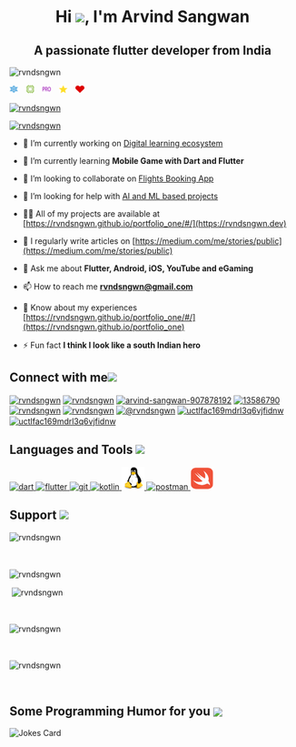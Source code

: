 <h1 align="center">Hi <img src = "https://raw.githubusercontent.com/MartinHeinz/MartinHeinz/master/wave.gif" width = 30px>, I'm Arvind Sangwan</h1>
<h2 align="center">A passionate flutter developer from India</h2>

<p align="left"> <img src="https://komarev.com/ghpvc/?username=rvndsngwn&label=Profile%20views&color=0e75b6&style=flat" alt="rvndsngwn" /> </p>
<p align="left"> <a href='https://archiveprogram.github.com/'><img src='https://raw.githubusercontent.com/acervenky/animated-github-badges/master/assets/acbadge.gif' width='3%' height='3%'></a> <a href='https://docs.github.com/en/developers'><img src='https://raw.githubusercontent.com/acervenky/animated-github-badges/master/assets/devbadge.gif' width='3%' height='3%'></a> <a href='https://github.com/pricing'><img src='https://raw.githubusercontent.com/acervenky/animated-github-badges/master/assets/pro.gif' width='3%' height='3%'></a> <a href='https://stars.github.com/'><img src='https://raw.githubusercontent.com/acervenky/animated-github-badges/master/assets/starbadge.gif' width='3%' height='3%'></a> <a href='https://docs.github.com/en/github/supporting-the-open-source-community-with-github-sponsors'><img src='https://raw.githubusercontent.com/acervenky/animated-github-badges/master/assets/sponsorbadge.gif' width='3%' height='3%'></a> </p>
<p align="left"> <a href="https://github.com/ryo-ma/github-profile-trophy"><img src="https://github-profile-trophy.vercel.app/?username=rvndsngwn" alt="rvndsngwn" /></a> </p>

<p align="left"> <a href="https://twitter.com/rvndsngwn" target="blank"><img src="https://img.shields.io/twitter/follow/rvndsngwn?logo=twitter&style=for-the-badge" alt="rvndsngwn" /></a> </p>

- 🔭 I’m currently working on [Digital learning ecosystem](https://www.mohesu.com/)

- 🌱 I’m currently learning **Mobile Game with Dart and Flutter**

- 👯 I’m looking to collaborate on [Flights Booking App](https://rvndsngwn.dev)

- 🤝 I’m looking for help with [AI and ML based projects](https://www.rvndsngwn.dev)

- 👨‍💻 All of my projects are available at [https://rvndsngwn.github.io/portfolio_one/#/](https://rvndsngwn.dev)

- 📝 I regularly write articles on [https://medium.com/me/stories/public](https://medium.com/me/stories/public)

- 💬 Ask me about **Flutter, Android, iOS, YouTube and eGaming**

- 📫 How to reach me **rvndsngwn@gmail.com**

- 📄 Know about my experiences [https://rvndsngwn.github.io/portfolio_one/#/](https://rvndsngwn.github.io/portfolio_one)

- ⚡ Fun fact **I think I look like a south Indian hero**

<!-- ### Blogs posts -->
<!-- BLOG-POST-LIST:START -->
<!-- BLOG-POST-LIST:END -->
<!--<div align='center'>
<img width ='20%' height = '20%'  src='https://cdn.pixabay.com/photo/2018/09/24/08/31/pixel-cells-3699334_1280.png'/>
</div> -->
<h2 align="left">Connect with me<img src='https://raw.githubusercontent.com/ShahriarShafin/ShahriarShafin/main/Assets/handshake.gif' width="70px"></h2>
<p align="left">
<a href="https://dev.to/rvndsngwn" target="blank"><img align="center" src="https://www.vectorlogo.zone/logos/devto/devto-icon.svg" alt="rvndsngwn" height="40" width="40" /></a>
<a href="https://twitter.com/rvndsngwn" target="blank"><img align="center" src="https://img.icons8.com/doodle/96/000000/twitter--v1.png" alt="rvndsngwn" height="40" width="40" /></a>
<a href="https://linkedin.com/in/arvind-sangwan-907878192" target="blank"><img align="center" src="https://img.icons8.com/doodle/96/000000/linkedin--v2.png" alt="arvind-sangwan-907878192" height="40" width="40" /></a>
<a href="https://stackoverflow.com/users/13586790" target="blank"><img align="center" src="https://img.icons8.com/color/96/000000/stackoverflow.png" alt="13586790" height="40" width="40" /></a>
<a href="https://fb.com/rvndsngwn" target="blank"><img align="center" src="https://img.icons8.com/doodle/96/000000/facebook-new.png" alt="rvndsngwn" height="40" width="40" /></a>
<a href="https://instagram.com/rvndsngwn" target="blank"><img align="center" src="https://img.icons8.com/doodle/48/000000/instagram-new.png" alt="rvndsngwn" height="40" width="40" /></a>
<a href="https://medium.com/@rvndsngwn" target="blank"><img align="center" src="https://img.icons8.com/nolan/96/medium-new.png" alt="@rvndsngwn" height="40" width="40" /></a> <a href="https://t.me/rvndsngwn" target="blank"><img align="center" src="https://img.icons8.com/doodle/96/000000/telegram-app.png" alt="uctlfac169mdrl3q6vjfidnw" height="40" width="40" /></a> <a href="https://www.youtube.com/channel/UCTlfac169MDrl3q6VJFIdNw" target="blank"><img align="center" src="https://img.icons8.com/doodle/96/000000/youtube--v1.png" alt="uctlfac169mdrl3q6vjfidnw" height="40" width="40" /></a>
</p>

<h2 align="left">Languages and Tools <img src = "https://media2.giphy.com/media/QssGEmpkyEOhBCb7e1/giphy.gif?cid=ecf05e47a0n3gi1bfqntqmob8g9aid1oyj2wr3ds3mg700bl&rid=giphy.gif" width = 30px></h2>
<p align="left"> <a href="https://dart.dev" target="_blank"> <img src="https://www.vectorlogo.zone/logos/dartlang/dartlang-icon.svg" alt="dart" width="40" height="40"/> </a>  <a href="https://flutter.dev" target="_blank"> <img src="https://www.vectorlogo.zone/logos/flutterio/flutterio-icon.svg" alt="flutter" width="40" height="40"/> </a> <a href="https://git-scm.com/" target="_blank"> <img src="https://www.vectorlogo.zone/logos/git-scm/git-scm-icon.svg" alt="git" width="40" height="40"/> </a> <a href="https://kotlinlang.org" target="_blank"> <img src="https://www.vectorlogo.zone/logos/kotlinlang/kotlinlang-icon.svg" alt="kotlin" width="40" height="40"/> </a> <a href="https://www.linux.org/" target="_blank"> <img src="https://raw.githubusercontent.com/devicons/devicon/master/icons/linux/linux-original.svg" alt="linux" width="40" height="40"/> </a> <a href="https://postman.com" target="_blank"> <img src="https://www.vectorlogo.zone/logos/getpostman/getpostman-icon.svg" alt="postman" width="40" height="40"/> </a> <a href="https://developer.apple.com/swift/" target="_blank"> <img src="https://raw.githubusercontent.com/devicons/devicon/master/icons/swift/swift-original.svg" alt="swift" width="40" height="40"/> </a> </p>

<h2 align="left">Support <img src = "https://media.giphy.com/media/rvqW0D0PPhHOLB3eK8/giphy.gif" width = 50px></h2>
<p><a href="https://www.buymeacoffee.com/rvndsngwn"> <img align="left" src="https://cdn.buymeacoffee.com/buttons/v2/default-yellow.png" height="50" width="210" alt="rvndsngwn" /></a></p><br><br>
<br>
<p><img align="left" src="https://github-readme-stats.vercel.app/api/top-langs?username=rvndsngwn&show_icons=true&locale=en&layout=compact" alt="rvndsngwn" /></p>
<br>
<p>&nbsp;<img align="center" src="https://github-readme-stats.vercel.app/api?username=rvndsngwn&show_icons=true&locale=en" alt="rvndsngwn" /></p>
<br>
<p><img align="center" src="https://github-readme-streak-stats.herokuapp.com/?user=rvndsngwn&" alt="rvndsngwn" /></p>
<br>
<p><img align="center" src="https://activity-graph.herokuapp.com/graph?username=rvndsngwn" alt="rvndsngwn" /></p>
<br>
<h2> Some Programming Humor for you <img align ='center' src='https://media2.giphy.com/media/UQDSBzfyiBKvgFcSTw/giphy.gif?cid=ecf05e47p3cd513axbek3f56ti3jzizq8hincw20jauyyfyw&rid=giphy.gif' width = '75px'></h2>

![Jokes Card](https://readme-jokes.vercel.app/api?theme=default)
